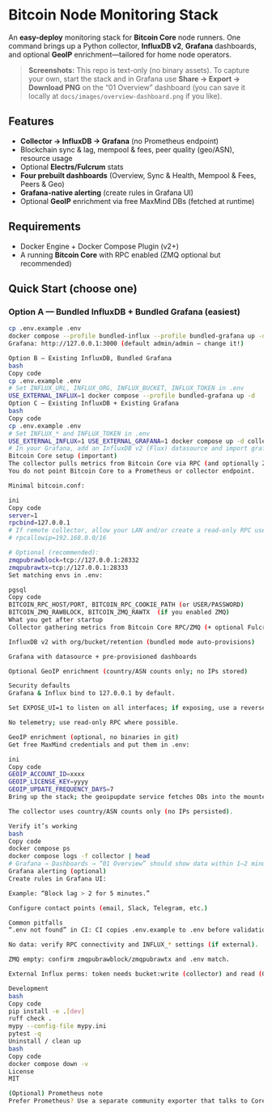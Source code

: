 # Bitcoin Node Monitoring Stack

An **easy-deploy** monitoring stack for **Bitcoin Core** node runners. One command brings up a Python collector, **InfluxDB v2**, **Grafana** dashboards, and optional **GeoIP** enrichment—tailored for home node operators.

> **Screenshots:** This repo is text-only (no binary assets). To capture your own, start the stack and in Grafana use **Share → Export → Download PNG** on the “01 Overview” dashboard (you can save it locally at `docs/images/overview-dashboard.png` if you like).

## Features
- **Collector → InfluxDB → Grafana** (no Prometheus endpoint)
- Blockchain sync & lag, mempool & fees, peer quality (geo/ASN), resource usage
- Optional **Electrs/Fulcrum** stats
- **Four prebuilt dashboards** (Overview, Sync & Health, Mempool & Fees, Peers & Geo)
- **Grafana-native alerting** (create rules in Grafana UI)
- Optional **GeoIP** enrichment via free MaxMind DBs (fetched at runtime)

## Requirements
- Docker Engine + Docker Compose Plugin (v2+)
- A running **Bitcoin Core** with RPC enabled (ZMQ optional but recommended)

## Quick Start (choose one)
### Option A — Bundled InfluxDB + Bundled Grafana (easiest)
```bash
cp .env.example .env
docker compose --profile bundled-influx --profile bundled-grafana up -d
Grafana: http://127.0.0.1:3000 (default admin/admin — change it!)

Option B — Existing InfluxDB, Bundled Grafana
bash
Copy code
cp .env.example .env
# Set INFLUX_URL, INFLUX_ORG, INFLUX_BUCKET, INFLUX_TOKEN in .env
USE_EXTERNAL_INFLUX=1 docker compose --profile bundled-grafana up -d
Option C — Existing InfluxDB + Existing Grafana
bash
Copy code
cp .env.example .env
# Set INFLUX_* and INFLUX_TOKEN in .env
USE_EXTERNAL_INFLUX=1 USE_EXTERNAL_GRAFANA=1 docker compose up -d collector
# In your Grafana, add an InfluxDB v2 (Flux) datasource and import grafana/dashboards/*.json
Bitcoin Core setup (important)
The collector pulls metrics from Bitcoin Core via RPC (and optionally ZMQ).
You do not point Bitcoin Core to a Prometheus or collector endpoint.

Minimal bitcoin.conf:

ini
Copy code
server=1
rpcbind=127.0.0.1
# If remote collector, allow your LAN and/or create a read-only RPC user:
# rpcallowip=192.168.0.0/16

# Optional (recommended):
zmqpubrawblock=tcp://127.0.0.1:28332
zmqpubrawtx=tcp://127.0.0.1:28333
Set matching envs in .env:

pgsql
Copy code
BITCOIN_RPC_HOST/PORT, BITCOIN_RPC_COOKIE_PATH (or USER/PASSWORD)
BITCOIN_ZMQ_RAWBLOCK, BITCOIN_ZMQ_RAWTX  (if you enabled ZMQ)
What you get after startup
Collector gathering metrics from Bitcoin Core RPC/ZMQ (+ optional Fulcrum/Electrs)

InfluxDB v2 with org/bucket/retention (bundled mode auto-provisions)

Grafana with datasource + pre-provisioned dashboards

Optional GeoIP enrichment (country/ASN counts only; no IPs stored)

Security defaults
Grafana & Influx bind to 127.0.0.1 by default.

Set EXPOSE_UI=1 to listen on all interfaces; if exposing, use a reverse proxy and change admin credentials.

No telemetry; use read-only RPC where possible.

GeoIP enrichment (optional, no binaries in git)
Get free MaxMind credentials and put them in .env:

ini
Copy code
GEOIP_ACCOUNT_ID=xxxx
GEOIP_LICENSE_KEY=yyyy
GEOIP_UPDATE_FREQUENCY_DAYS=7
Bring up the stack; the geoipupdate service fetches DBs into the mounted volume.

The collector uses country/ASN counts only (no IPs persisted).

Verify it’s working
bash
Copy code
docker compose ps
docker compose logs -f collector | head
# Grafana → Dashboards → “01 Overview” should show data within 1–2 minutes.
Grafana alerting (optional)
Create rules in Grafana UI:

Example: “Block lag > 2 for 5 minutes.”

Configure contact points (email, Slack, Telegram, etc.)

Common pitfalls
“.env not found” in CI: CI copies .env.example to .env before validation.

No data: verify RPC connectivity and INFLUX_* settings (if external).

ZMQ empty: confirm zmqpubrawblock/zmqpubrawtx and .env match.

External Influx perms: token needs bucket:write (collector) and read (Grafana).

Development
bash
Copy code
pip install -e .[dev]
ruff check .
mypy --config-file mypy.ini
pytest -q
Uninstall / clean up
bash
Copy code
docker compose down -v
License
MIT

(Optional) Prometheus note
Prefer Prometheus? Use a separate community exporter that talks to Core’s RPC and exposes /metrics for Prometheus. This repo ships InfluxDB + Grafana only.
